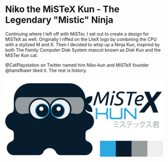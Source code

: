 # Niko the MiSTeX Kun - The Legendary "Mistic" Ninja
Continuing where I left off with MiSTer, I set out to create a design for MiSTeX as well.  Originally I riffed on the LiteX logo by combining the CPU with a stylized M and X.  Then I decided to whip up a Ninja Kun, inspired by both The Family Computer Disk System mascot known as Disk Kun and the MiSTer Kun cat.

@CatPlaystation on Twitter named him Niko-kun and MiSTeX founder @hansfbaier liked it.  The rest is history.

![MiSTeX Kun - The Mistic Mascot](https://raw.githubusercontent.com/baxysquare/mistex_kun/9f79132ba46a0c93cad4db0e9132e1558144ebde/mistex_kun_project_art.svg)
